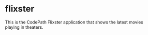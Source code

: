 # flixster
This is the CodePath Flixster application that shows the latest movies playing in theaters.
